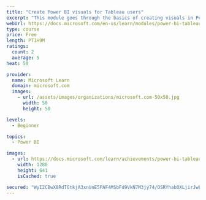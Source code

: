 ```yaml
---
title: "Create Power BI visuals for Tableau users"
excerpt: "This module goes through the basics of creating visuals in Power BI."
webUrl: https://docs.microsoft.com/en-us/learn/modules/power-bi-tableau-visuals/
type: course
price: Free
length: PT1H9M
ratings:
  count: 2
  average: 5
heat: 50

provider:
  name: Microsoft Learn
  domain: microsoft.com
  images:
    - url: /assets/images/organizations/microsoft.com-50x50.jpg
      width: 50
      height: 50

levels:
  - Beginner

topics:
  - Power BI

images:
  - url: https://docs.microsoft.com/learn/achievements/power-bi-tableau-visuals-social.png
    width: 1280
    height: 641
    isCached: true

secured: "WyI2CBwX8RdTGtkjA3xnUnE5PAF4MSbFd9VkN7M3jy74/OSRYhabOXLjirJwBLXufexq5ohJvotXvo2z9UZkD+mgfwKbpT2lrtrd8u3r0OL/cQ8hUQggHKnvSx1F/pE52Ayw/sEYju3BTsqtPaZ1texZ2J87PTDHiPIESP3N9ufBuP9fByDcZFWEjth1b4O4w2Xm1anaa1Zwq+cojUnRmFQnmqYz1o65dNoh7Hrm/GrfbMnz2lWw6CvIi6KIb318LI4blLn0GoOz5AesKN1+PjyOaukHBaQmPgZrwHZ+UX79Zh9o493FbIYxVwyWwFJEf1dVW3Bi8gPdutyIk9fx1NegwzMpJ2sFUKkG+7IxEGnVtFTzOUwbr5Hhn0zEVOMNeqNScIa1D8tg4Aju8wMq4g==;WIE25Ee3GallkdWI1vGF3A=="
---
```


